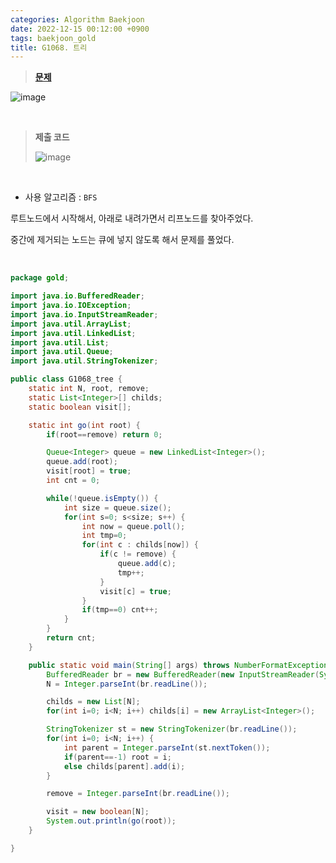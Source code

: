 ```yaml
---
categories: Algorithm Baekjoon
date: 2022-12-15 00:12:00 +0900
tags: baekjoon_gold
title: G1068. 트리
---
```


> **[문제](https://www.acmicpc.net/problem/1068)**

![image](https://user-images.githubusercontent.com/80896077/207855923-62d05c40-21ac-4688-b410-8c969f2f9df2.png)

<br>

> **제출 코드**
>
> ![image](https://user-images.githubusercontent.com/80896077/207855945-37f35027-7971-468e-983d-e9ac811f12ac.png)

<br>

- 사용 알고리즘 : `BFS`

루트노드에서 시작해서, 아래로 내려가면서 리프노드를 찾아주었다.

중간에 제거되는 노드는 큐에 넣지 않도록 해서 문제를 풀었다.

<br>

```java
package gold;

import java.io.BufferedReader;
import java.io.IOException;
import java.io.InputStreamReader;
import java.util.ArrayList;
import java.util.LinkedList;
import java.util.List;
import java.util.Queue;
import java.util.StringTokenizer;

public class G1068_tree {
	static int N, root, remove;
	static List<Integer>[] childs;
	static boolean visit[];

	static int go(int root) {
		if(root==remove) return 0;

		Queue<Integer> queue = new LinkedList<Integer>();
		queue.add(root);
		visit[root] = true;
		int cnt = 0;

		while(!queue.isEmpty()) {
			int size = queue.size();
			for(int s=0; s<size; s++) {
				int now = queue.poll();
				int tmp=0;
				for(int c : childs[now]) {
					if(c != remove) {
						queue.add(c);
						tmp++;
					}
					visit[c] = true;
				}
				if(tmp==0) cnt++;
			}
		}
		return cnt;
	}

	public static void main(String[] args) throws NumberFormatException, IOException {
		BufferedReader br = new BufferedReader(new InputStreamReader(System.in));
		N = Integer.parseInt(br.readLine());

		childs = new List[N];
		for(int i=0; i<N; i++) childs[i] = new ArrayList<Integer>();

		StringTokenizer st = new StringTokenizer(br.readLine());
		for(int i=0; i<N; i++) {
			int parent = Integer.parseInt(st.nextToken());
			if(parent==-1) root = i;
			else childs[parent].add(i);
		}

		remove = Integer.parseInt(br.readLine());

		visit = new boolean[N];
		System.out.println(go(root));
	}

}
```
